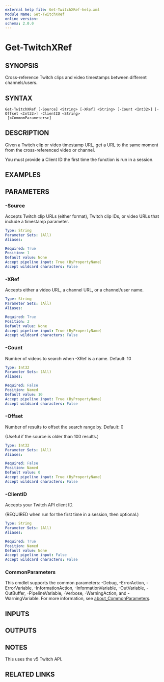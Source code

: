 ```yaml
---
external help file: Get-TwitchXRef-help.xml
Module Name: Get-TwitchXRef
online version:
schema: 2.0.0
---
```


# Get-TwitchXRef

## SYNOPSIS
Cross-reference Twitch clips and video timestamps between different channels/users.

## SYNTAX

```
Get-TwitchXRef [-Source] <String> [-XRef] <String> [-Count <Int32>] [-Offset <Int32>] -ClientID <String>
 [<CommonParameters>]
```

## DESCRIPTION
Given a Twitch clip or video timestamp URL, get a URL to the same moment from the cross-referenced video or channel.

You must provide a Client ID the first time the function is run in a session.

## EXAMPLES

## PARAMETERS

### -Source
Accepts Twitch clip URLs (either format), Twitch clip IDs, or video URLs that include a timestamp parameter.

```yaml
Type: String
Parameter Sets: (All)
Aliases:

Required: True
Position: 1
Default value: None
Accept pipeline input: True (ByPropertyName)
Accept wildcard characters: False
```

### -XRef
Accepts either a video URL, a channel URL, or a channel/user name.

```yaml
Type: String
Parameter Sets: (All)
Aliases:

Required: True
Position: 2
Default value: None
Accept pipeline input: True (ByPropertyName)
Accept wildcard characters: False
```

### -Count
Number of videos to search when -XRef is a name.
Default: 10

```yaml
Type: Int32
Parameter Sets: (All)
Aliases:

Required: False
Position: Named
Default value: 10
Accept pipeline input: True (ByPropertyName)
Accept wildcard characters: False
```

### -Offset
Number of results to offset the search range by.
Default: 0

(Useful if the source is older than 100 results.)

```yaml
Type: Int32
Parameter Sets: (All)
Aliases:

Required: False
Position: Named
Default value: 0
Accept pipeline input: True (ByPropertyName)
Accept wildcard characters: False
```

### -ClientID
Accepts your Twitch API client ID.

(REQUIRED when run for the first time in a session, then optional.)

```yaml
Type: String
Parameter Sets: (All)
Aliases:

Required: True
Position: Named
Default value: None
Accept pipeline input: False
Accept wildcard characters: False
```

### CommonParameters
This cmdlet supports the common parameters: -Debug, -ErrorAction, -ErrorVariable, -InformationAction, -InformationVariable, -OutVariable, -OutBuffer, -PipelineVariable, -Verbose, -WarningAction, and -WarningVariable. For more information, see [about_CommonParameters](http://go.microsoft.com/fwlink/?LinkID=113216).

## INPUTS

## OUTPUTS

## NOTES
This uses the v5 Twitch API.

## RELATED LINKS
